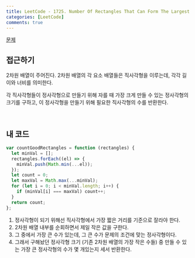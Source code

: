 ```yaml
---
title: LeetCode - 1725. Number Of Rectangles That Can Form The Largest Square
categories: [LeetCode]
comments: true
---
```


[문제](https://leetcode.com/problems/number-of-rectangles-that-can-form-the-largest-square/)

## 접근하기

2차원 배열이 주어진다. 2차원 배열의 각 요소 배열들은 직사각형을 이루는데, 각각 길이와 너비를 의미한다.

각 직사각형들이 정사각형으로 만들기 위해 자를 때 가장 크게 만들 수 있는 정사각형의 크기를 구하고, 이 정사각형을 만들기 위해 필요한 직사각형의 수를 반환한다.

<br>

## 내 코드

```js
var countGoodRectangles = function (rectangles) {
  let minVal = [];
  rectangles.forEach((el) => {
    minVal.push(Math.min(...el));
  });
  let count = 0;
  let maxVal = Math.max(...minVal);
  for (let i = 0; i < minVal.length; i++) {
    if (minVal[i] === maxVal) count++;
  }
  return count;
};
```

1. 정사각형이 되기 위해선 직사각형에서 가장 짧은 거리를 기준으로 잘라야 한다.
2. 2차원 배열 내부를 순회하면서 제일 작은 값을 구한다.
3. 그 중에서 가장 큰 수가 있는데, 그 큰 수가 문제의 조건에 맞는 정사각형이다.
4. 그래서 구해놨던 정사각형 크기 (기존 2차원 배열의 가장 작은 수들) 중 만들 수 있는 가장 큰 정사각형의 수가 몇 개있는지 세서 반환한다.
